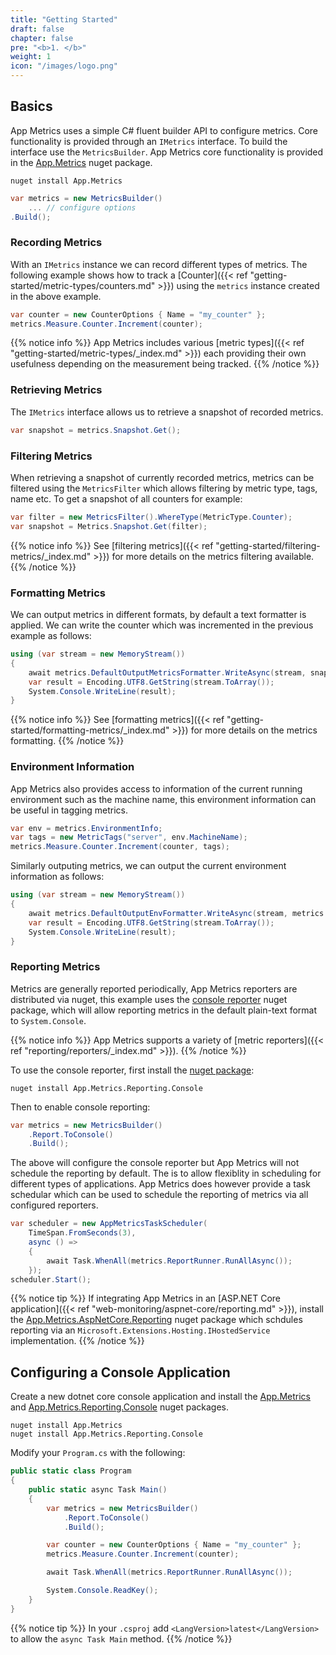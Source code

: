 ```yaml
---
title: "Getting Started"
draft: false
chapter: false
pre: "<b>1. </b>"
weight: 1
icon: "/images/logo.png"
---
```


## Basics

App Metrics uses a simple C# fluent builder API to configure metrics. Core functionality is provided through an `IMetrics` interface. To build the interface use the `MetricsBuilder`. App Metrics core functionality is provided in the [App.Metrics](https://www.nuget.org/packages/App.Metrics/) nuget package.

```console
nuget install App.Metrics
```

```csharp
var metrics = new MetricsBuilder()
    ... // configure options
.Build();
```

### Recording Metrics

With an `IMetrics` instance we can record different types of metrics. The following example shows how to track a [Counter]({{< ref "getting-started/metric-types/counters.md" >}}) using the `metrics` instance created in the above example.

```csharp
var counter = new CounterOptions { Name = "my_counter" };
metrics.Measure.Counter.Increment(counter);
```

{{% notice info %}}
App Metrics includes various [metric types]({{< ref "getting-started/metric-types/_index.md" >}}) each providing their own usefulness depending on the measurement being tracked.
{{% /notice %}}

### Retrieving Metrics

The `IMetrics` interface allows us to retrieve a snapshot of recorded metrics.

```csharp
var snapshot = metrics.Snapshot.Get();
```

### Filtering Metrics

When retrieving a snapshot of currently recorded metrics, metrics can be filtered using the `MetricsFilter` which allows filtering by metric type, tags, name etc. To get a snapshot of all counters for example:

```csharp
var filter = new MetricsFilter().WhereType(MetricType.Counter);
var snapshot = Metrics.Snapshot.Get(filter);
```

{{% notice info %}}
See [filtering metrics]({{< ref "getting-started/filtering-metrics/_index.md" >}}) for more details on the metrics filtering available.
{{% /notice %}}

### Formatting Metrics

We can output metrics in different formats, by default a text formatter is applied. We can write the counter which was incremented in the previous example as follows:

```csharp
using (var stream = new MemoryStream())
{
    await metrics.DefaultOutputMetricsFormatter.WriteAsync(stream, snapshot);
    var result = Encoding.UTF8.GetString(stream.ToArray());
    System.Console.WriteLine(result);
}
```

{{% notice info %}}
See [formatting metrics]({{< ref "getting-started/formatting-metrics/_index.md" >}}) for more details on the metrics formatting.
{{% /notice %}}


### Environment Information

App Metrics also provides access to information of the current running environment such as the machine name, this environment information can be useful in tagging metrics.

```csharp
var env = metrics.EnvironmentInfo;
var tags = new MetricTags("server", env.MachineName);
metrics.Measure.Counter.Increment(counter, tags);
```

Similarly outputing metrics, we can output the current environment information as follows:

```csharp
using (var stream = new MemoryStream())
{
    await metrics.DefaultOutputEnvFormatter.WriteAsync(stream, metrics.EnvironmentInfo);
    var result = Encoding.UTF8.GetString(stream.ToArray());
    System.Console.WriteLine(result);
}
```

### Reporting Metrics

Metrics are generally reported periodically, App Metrics reporters are distributed via nuget, this example uses the [console reporter](https://www.nuget.org/packages/App.Metrics.Reporting.Console/) nuget package, which will allow reporting metrics in the default plain-text format to `System.Console`.

{{% notice info %}}
App Metrics supports a variety of [metric reporters]({{< ref "reporting/reporters/_index.md" >}}).
{{% /notice %}}

<i class="fa fa-hand-o-right"></i> To use the console reporter, first install the [nuget package](https://www.nuget.org/packages/App.Metrics.Reporting.Console/):

```console
nuget install App.Metrics.Reporting.Console
```

<i class="fa fa-hand-o-right"></i> Then to enable console reporting:

```csharp
var metrics = new MetricsBuilder()
    .Report.ToConsole()
    .Build();
```

The above will configure the console reporter but App Metrics will not schedule the reporting by default. The is to allow flexiblity in scheduling for different types of applications. App Metrics does however provide a task schedular which can be used to schedule the reporting of metrics via all configured reporters.

```csharp
var scheduler = new AppMetricsTaskScheduler(
    TimeSpan.FromSeconds(3),
    async () =>
    {
        await Task.WhenAll(metrics.ReportRunner.RunAllAsync());
    });
scheduler.Start();
```

{{% notice tip %}}
If integrating App Metrics in an [ASP.NET Core application]({{< ref "web-monitoring/aspnet-core/reporting.md" >}}), install the [App.Metrics.AspNetCore.Reporting](https://www.nuget.org/packages/App.Metrics.AspNetCore.Reporting/) nuget package which schdules reporting via an `Microsoft.Extensions.Hosting.IHostedService` implementation.
{{% /notice %}}

## Configuring a Console Application

<i class="fa fa-hand-o-right"></i> Create a new dotnet core console application and install the [App.Metrics](https://www.nuget.org/packages/App.Metrics/) and [App.Metrics.Reporting.Console](https://www.nuget.org/packages/App.Metrics.Reporting.Console/) nuget packages.

```console
nuget install App.Metrics
nuget install App.Metrics.Reporting.Console
```

<i class="fa fa-hand-o-right"></i> Modify your `Program.cs` with the following:

```csharp
public static class Program
{
    public static async Task Main()
    {
        var metrics = new MetricsBuilder()
            .Report.ToConsole()
            .Build();

        var counter = new CounterOptions { Name = "my_counter" };
        metrics.Measure.Counter.Increment(counter);

        await Task.WhenAll(metrics.ReportRunner.RunAllAsync());

        System.Console.ReadKey();
    }
}
```

{{% notice tip %}}
In your `.csproj` add `<LangVersion>latest</LangVersion>` to allow the `async Task Main` method.
{{% /notice %}}